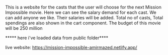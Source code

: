 This is a website for the casts that the user will choose for the next Mission Impossible movie.
Here we can see the salary demand for each cast. We can add anyone we like. Their salaries will be added. Total no of casts, Total 
spendings are also shown in the 
cart component. The budget of this movie will be 250 million 

***** here i've loaded data from public folder****


live website: https://mission-impossible-amirmazed.netlify.app/
